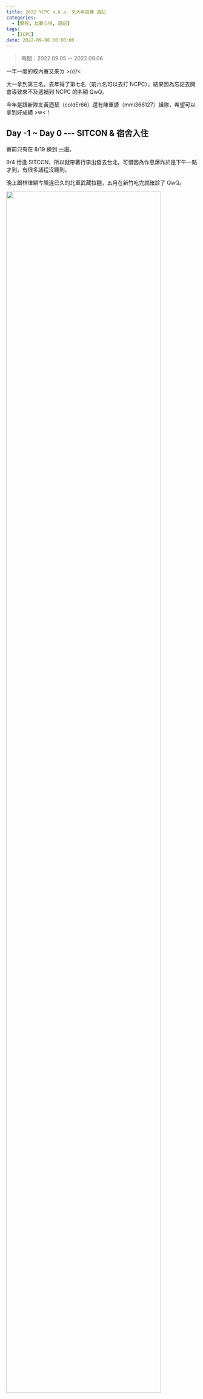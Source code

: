 ```yaml
---
title: 2022 YCPC a.k.a. 交大年度賽 遊記
categories:
  - [競程, 比賽心得, 遊記]
tags:
  - [ICPC]
date: 2022-09-08 00:00:00
---
```


> 時間：2022.09.05 -- 2022.09.06

一年一度的校內賽又來ㄌ >////<

大一拿到第三名，去年得了第七名（前六名可以去打 NCPC），結果因為忘記去開會導致來不及遞補到 NCPC 的名額 QwQ。

今年是跟新隊友黃迺絜（coldEr66）還有陳重諺（mmi366127）組隊，希望可以拿到好成績 >w<！

<!-- more -->

## Day -1 ~ Day 0 --- SITCON & 宿舍入住

賽前只有在 8/19 練到 <a href="https://codeforces.com/gym/102007">一場</a>。

9/4 恰逢 SITCON，所以就帶著行李出發去台北，可惜因為作息爆炸於是下午一點才到，有很多議程沒聽到。

晚上跟林律穎ㄘ睽違已久的北車武藏拉麵，五月在新竹吃完就確診了 QwQ。

<img src="ramen.jpg" style="width: 90%">

回到交大先去借宿一晚，隔天中午醒來就去辦宿舍入住跟搬行李，發現有兩個室友暑宿。雖然只帶一箱行李但要整理都是灰塵的房間好麻煩 ._.。

晚上在床上從 2:20 躺到 7:30，因為沒帶床墊感覺每一個小時就會醒過來一次，結果起床之後還是超累 = =。

## Day 1 --- YCPC 2022

早上吃了麥當勞的雞塊薯餅跟紅茶，在 8:50 左右到校計中報到。迺絜一直裝弱說自己只會倒水。

比賽用的設備是 Windows + VM，一開始只要全螢幕就會一直黑屏，還好比賽中都沒有發生這個問題。

發下密碼跟題本，大概在 DOMJudge 開放之前的半分鐘 lys 就進來說開始了？？？反正先看題目ㄅ～

- [程式碼](https://github.com/SorahISA/competitive_programming/tree/master/ICPC%20Practice/ycpc22)
- [題本](https://github.com/SorahISA/competitive_programming/blob/master/ICPC%20Practice/ycpc22/ycpc22.pdf)

> 總共有 $13$ 題，我們開場的策略就是讓迺絜先打模板，我跟重諺先開前後的題目。不過我看到 pD 的題敘超短就先拿過來讀：

### D - Large Number Multiply

{% note info no-icon %}
給你 $A$、$B$，輸出 $A \times B$。

有 $N$ 組測資。

- $N$ 的範圍不明。
- $1 \le A, B < 10^{21}$。
{% endnote %}

- **1 min, pD <span class="score_ac">Correct</span> + 首殺**

哈！直接用 python 寫拿到全場首殺，還是久違的 1 min AC >////<。一開始看到分數不是深綠還以為沒有首殺ㄌ。

> 總之我先繼續看我分到的 pABC，重諺看後面幾題，過一陣子重諺就發現 pM 跟我們 <a href="https://codeforces.com/gym/102007/problem/J">團練的一題</a> 一模一樣：

### M - Largest Quadrilateral

{% note info no-icon %}
給你四個正整數 $a$、$b$、$c$、$d$，請求出他們可以圍出的最大四邊形面積。

- $1 \le a, b, c, d \le 100$。
- 保證可以圍出四邊形。
- 誤差 $\le 10^{-6}$。
{% endnote %}

在團練時我們使用的是二分搜，不過剛好在團練完的時候我們有看題解裡講到 <a href="https://en.wikipedia.org/wiki/Brahmagupta#Brahmagupta's_formula">Brahmagupta's formula</a> 可以在 $\mathcal{O}(1)$ 時間求解，而且很精簡。

$$\begin{aligned} s &= \frac{a+b+c+d}{2} \\ A &= \sqrt{(s-a)(s-b)(s-c)(s-d)} \\ \end{aligned} \notag$$ <!-- -->

- **4 min, pM <span class="score_ac">Correct</span> + 首殺**

於是我們自然又拿到了一個首殺 >////<！

> 我覺得 pA 看起來很像 LCS，但是因為輸入看起來很麻煩所以先放一邊，其他 pBC 都是水題，所以繼續拿了 pEFG 來看。<br>
> pE 很水，pF 很經典的感覺所以丟給迺絜想，pG 看起來像子集枚舉裸題。<br>
> 重諺看 pHIJKL 發現 pH 也很水，於是確認了一下想法就在迺絜把模板打完之後上去寫掉ㄌ：

### H - An Astronomer's Task

{% note info no-icon %}
給你兩個座標點 $(x_0, y_0)$、$(x_1, y_1)$，輸出他們連線會經過多少座標點。

有 $T$ 組測資。

- $0 \le T \le 100$。
- $|x_0|, |y_0|, |x_1|, |y_1| \le 10^9$。
{% endnote %}

顯然對 $|x_0 - x_1|$ 跟 $|y_0 - y_1|$ 做個 $\text{gcd}$ 就完事了。

- **15 min, pH <span class="score_ac">Correct</span>**

> AC 之後換我寫相對最好寫的 pE：

### E - Total Number of Segments in All Permutations

{% note info no-icon %}
給你 $n$，詢問 $1, 2, \ldots, n$ 的所有排列加起來共有幾個連續遞增區間。

- $1 \le n \le 11$。
{% endnote %}

本來以為這是數學題，結果看範圍才發現是暴力題，於是好好的 $\mathcal{O}(n \times n!)$ 水掉了。

- **19 min, pE <span class="score_ac">Correct</span>**

> 賽後才聽說這題有數學解，稍微推了一下發現就只是 $\frac{(n+1)!}{2}$ OuO。<br>
> 接著我就繼續寫次好寫的 pC：

### C - Spiral of Numbers

{% note info no-icon %}
給你 $N$、$M$，你要在 $N \times M$ 的表格上從左上角開始逆時針填上 $0, 1, \ldots, NM-1$ 的數字。<br>
請輸出填完數字的表格。

- $0 \le N, M \le 100$。
{% endnote %}

整個學科區賽感覺就出來了（X）。

- **27 min, pE <span class="score_ac">Correct</span>**

現在才發現當時寫超久 QwQ，也不知道為什麼要寫那麼久。

> 迺絜和重諺推出 pF 的做法了，所以換重諺上去刻：

### F - Fulcrum

{% note info no-icon %}
給你 $a_1, a_2, \ldots, a_n$，定義一個 subarray $b_1, b_2, \ldots, b_m$ 的權重如下：

$$\text{weight}(b) = \sum_{i=1}^{m}{i \cdot b_i}$$ <!-- -->

請求出有幾個非空 subarray 的權重 $\le k$。

- $1 \le n \le 200\,000$。
- $0 \le a_i \le 10^9$（$1 \le i \le n$）。
- $0 \le k \le 10^{18}$。
{% endnote %}

我還不知道要怎麼做 :)，不過因為爆 `long long` 以及把 `i` 打成 `l` 導致吃了兩次 penalty。

- **56 min, pF <span class="score_na">Wrong-Answer</span>**
- **61 min, pF <span class="score_na">Wrong-Answer</span>**
- **71 (+40) min, pF <span class="score_ac">Correct</span>**

> 中途重諺 WA 的時候換我上去寫 B：

### B - One-way Traveler

{% note info no-icon %}
給一張 functional graph $G$（所有點的出度都是 $1$），求可以經過最多點的路徑可以經過幾個點。

- $1 \le |V(G)| \le 1\,000\,000$。
{% endnote %}

有個顯然的 SCC 縮點作法，不過因為 functional graph 的每個點最終都會落在一個環裡面，所以我就從入度 $0$ 的點做 DFS 計算最長路徑，剩下的都會是環。

- **70 min, pB <span class="score_na">Wrong-Answer</span>**

這時我才發現不只有左圖的狀況，還會出現右圖的樣子，我沒有維護每個點可以走到幾個點才會 WA。

<table>
    <td><img src="b-1.png" style="width: 50%; max-width: 300px"></td>
    <td><img src="b-2.png" style="width: 50%; max-width: 300px"></td>
</table>

修了一陣子，修好就 AC 了。

- **94 (+20) min, pB <span class="score_ac">Correct</span>**

> 中途迺絜上來打 SCC 的模板，所以說其實我可以直接用 SCC 寫掉這題，而且這題跟 pJ 根本一樣：

### J - Exhibition

{% note info no-icon %}
給一張帶點權的有向圖 $G$，你只可以經過每個點至多一次，請求出點權最大的路徑的值。

- $1 \le |V(G)| \le 200\,000$。
- $1 \le |E(G)| \le 200\,000$。
- $1 \le a_i \le 10^9$（$1 \le i \le |V(G)|$）。
{% endnote %}

SCC 縮點 + DAG 最長路裸題，所以重諺就 AC 了。

- **102 min, pJ <span class="score_ac">Correct</span>**

> 現在積著可以寫的題目有 pG 子集枚舉、pK 裸分塊、pL 倒水題，於是我想 pAI 要怎麼做、迺絜想 pK 實作細節、重諺寫 pL：

### L - Underground Sewer System

{% note info no-icon %}
給一張 $N \times M$ 的下水道圖（由 `x`、`|`、`-`、`+` 構成）以及每個位置的高度 $h_{i,j}$，水不能流到更高的地方。<br>
詢問你水能不能從 $(x_0, y_0)$ 流到 $(x_1, y_1)$。

- $0 \le N, M \le 100$。
- $h_{i,j} \in \mathbb{Z}$（$0 \le i \le N-1$、$0 \le j \le M-1$）。
- $0 \le x_0, x_1 \le N-1$。
- $0 \le y_0, y_1 \le M-1$。
{% endnote %}

輸入有些毒瘤，不過處理完之後就是確確實實的水題。偷偷譴責迺絜說只會倒水，結果遇到倒水題又不寫。

- **115 min, pL <span class="score_ac">Correct</span>**

> 換迺絜上去寫 pK：

### K - Street Light

{% note info no-icon %}
有 $n$ 盞路燈位於 $x_1, x_2, \ldots, x_n$，且分別有著 $a_1, a_2, \ldots, a_n$ 的強度，定義在位置 $p$ 的亮度是

$$\text{luminance}(p) = \sum_{i=1}^{n}{\left\lfloor\frac{a_i}{|p - x_i| + 1}\right\rfloor} \notag$$ <!-- -->

請求出在 $1, 2, \ldots, L$ 裡亮度最低跟最高的值。

- $1 \le n \le 500$。
- $1 \le L \le 10^8$。
- $1 \le x_1 \le x_2 \le \cdots \le x_n \le L$。
- $1 \le a_i \le 10^8$（$1 \le i \le n$）。
{% endnote %}

因為一盞路燈的亮度只會有 $\mathcal{O}(\sqrt{C})$ 種，所以就對那 $\mathcal{O}(\sqrt{C})$ 做區間加值。區間加值可以直接用差分 + `map` + 前綴和做掉。

- **129 min, pK <span class="score_ac">Correct</span> + 首殺**

都這個時間了怎麼還有首殺可以拿啊 www。

> 突然意識到這場比賽有點太過簡單了，才過 $\frac{2}{5}$ 的時間卻有三隊只剩下三題。<br>
> 不過也沒有時間多想了，我就上去寫 pG：

### G - Gambling

{% note info no-icon %}
給定 $n$ 張牌的權重，其中第一張牌是鬼牌。

在每一輪中都會先洗牌，而你會依序抽牌並統計分數，若你抽到鬼牌可以接著選擇直接結束這輪。

你的總分是 $\frac{分數之和}{總共抽的卡牌數量}$，你想知道最佳策略下的期望得分是多少。

- $1 \le n \le 20$。
- $0 \le a_i \le 1\,000\,000$（$1 \le i \le n$）。
- 誤差 $\le 10^{-6}$。
{% endnote %}

本來我以為計分方法是 $\sum{\frac{每輪分數之和}{每輪抽卡數}}$，所以就直接寫出遇到鬼牌就依據 break 掉會不會更好來判斷，但是在範例二就爛掉了。

重看一遍題目就意識到這個問題了，所以就回到角落重新想作法。

> 這時我突然感覺 pA 可以直接給每個點 assign 根到他的字元所組成的字串並直接套 LCS，於是就把做法丟給其他人驗：

### A - Largest Common Ghassan of Two Trees

{% note info no-icon %}
給你兩棵有根樹，每個點上都有 `a` 到 `z` 的字母。你可以把兩棵樹都刪掉若干個 subtree 使剩下的部分完全一樣（孩子的順序也要相同），問你樹最大的大小是多少。

- 兩棵樹點樹之和 $\le 150$。
{% endnote %}

確定解是好的之後我就開始刻這題，輸入雖然看起來毒瘤但其實卻很好寫，code 也超短 OwO。

- **165 min, pA <span class="score_ac">Correct</span>**

接著想到 pG 的分數算法跟比例最短路一樣，好像也能套二分搜的做法上去。在算子集出現的頻率時卡了一陣子，不過大部分的 code 都沒有變，所以馬上就寫完了。

- **189 min, pG <span class="score_ac">Correct</span>**

> 這時只剩下 pI，打算看看計分板的時候發現封版了？結果又發公告說因為有隊伍已經 $12$ 題所以要封版？？？<br>
> 總之這時記分板上只有我們是 $12$ 題。雖然如此，但 ACtame（team105）已經首殺 pI 了，而且我們 penalty 輸慘，感覺第一無望。

### I - Isomorphism

{% note info no-icon %}
給你字串 $s$、$t$，你要求出有幾個 $s$ 的 substring $s'$ 可以跟 $t$ 匹配。

匹配的定義是存在一種雙射的 $f : \Sigma \to \Sigma$ 使 $s_i' = f(t_i)$。

- $1 \le |s| \le 10^7$。
- $1 \le |t| \le |s|$。
- $\Sigma = \{\texttt{a}, \texttt{b}, \ldots, \texttt{z}\}$。
{% endnote %}

在先前看到題目的當下我就想到一種簡化法：紀錄 $s'$ 跟 $t$ 內每個字元的出現順序，比對時只要出現順序相同就是能匹配的。當時因為很多細節不會寫所以沒有細想，在把這個方法丟出來之後越來越覺得可行，比對序列可以單純的用 hash，而加入跟刪除字元都可以在 $\mathcal{O}(|\Sigma|)$ 更新順序以及每個字元對 hash 值的貢獻。

我們三個人一起手忙腳亂的寫 code，迺絜負責整體架構，重諺計算每個字元的貢獻，我更新字元出現的順序。雖然寫的很醜也出很多 bug
，但他至少有在動了！

- **287 min, pI <span class="score_na">Wrong-Answer</span>**

想說是只對一個數字取模導致撞 hash，所以就加了第二個數字，code 整個變超醜 www。

- **293 min, pI <span class="score_na">Wrong-Answer</span>**

我想說是不是我的部分寫爛了，準備打算換成 $\mathcal{O}(|\Sigma| \lg{|\Sigma|})$ 的暴力計算法，不過他們覺得是模的數字太大才爛掉，於是就從 $10^{15}+7$ 改成 $10^9+7$ 就過了！

- **297 min, pI <span class="score_ac">Correct</span>**

我還是不知道為什麼 $10^{15}+7$ 會爛耶 OuO。

> 這題 hank 的官解是確定性的，而且複雜度不會帶 $\mathcal{O}(|\Sigma|)$。本來所有做出這題的四隊都會被 TLE 掉，可惜時限定的不夠緊。

## 總結

- Rank: 2 / 13
- AC: 13 / 13
- Penalty: 1328

<img src="scoreboard.png" width="90%">

以結果論的話，其實不做出 pI 也是第二名，penalty 會小贏第三名兩分鐘。~~所以其實我們可以隨便傳一筆 pI 然後提早出場給其他人製造壓力。~~

很可惜除了 pA 之外好像沒有什麼在賽場上感覺不錯的題目（比完賽當然又多了一題 pI）。

比賽的狀況我感覺前期開局打得還算不錯，但是中期忽略了要考慮實作難易度的問題，浪費了不少時間。

還有一個重要的問題是我沒有在空閒時間先看範測會不會出事，這次的 pB 跟 pG 其實都是看範測就會抓到 bug 的。

最後一個可能不算問題的是沒有用到記分板，雖然有定期檢查記分板，卻幾乎沒有拿到資訊。別人開的題目我們已經在想了；別人都沒過的題目我們也還是照寫。可能是比賽偏水導致把簡單題開掉之後只剩下沒幾題可以想，希望之後團練可以好好利用記分板。

總之，接下來就是 10/22 的 TOPC 及 ??/?? 的 NCPC 了，加油 >////<！

P.S. 聽說去年跟今年的 Regional 只會算參加一場，所以有沒有可能打到六年呢？

P.P.S. 如果 ACtame 去年有拿到票，今年的 Regional 好像還是可以打，而且好像可以再拿一張票（但不能用），是不是代表只要 ACtame 夠強交大第二名就有機會坐享其成？

P.P.P.S. 好擔心 NCPC 的獎金ㄛ，現在是幾乎保底 20k 啦，不過想要拿 50k 甚至是 100k 就得要加緊練習啊 >w<！
